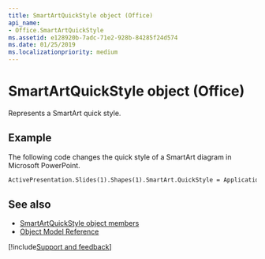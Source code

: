 ```yaml
---
title: SmartArtQuickStyle object (Office)
api_name:
- Office.SmartArtQuickStyle
ms.assetid: e128920b-7adc-71e2-928b-84285f24d574
ms.date: 01/25/2019
ms.localizationpriority: medium
---
```



# SmartArtQuickStyle object (Office)

Represents a SmartArt quick style.


## Example

The following code changes the quick style of a SmartArt diagram in Microsoft PowerPoint.


```vb
ActivePresentation.Slides(1).Shapes(1).SmartArt.QuickStyle = Application.SmartArtQuickStyles(i)
```


## See also

- [SmartArtQuickStyle object members](overview/Library-Reference/smartartquickstyle-members-office.md)
- [Object Model Reference](overview/Library-Reference/reference-object-library-reference-for-office.md)



[!include[Support and feedback](~/includes/feedback-boilerplate.md)]